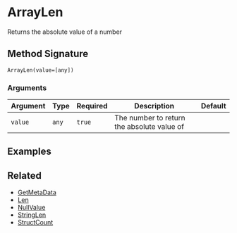 # ArrayLen

Returns the absolute value of a number

## Method Signature

```
ArrayLen(value=[any])
```

### Arguments

| Argument | Type  | Required | Description                                | Default |
| -------- | ----- | -------- | ------------------------------------------ | ------- |
| `value`  | `any` | `true`   | The number to return the absolute value of |         |

## Examples

## Related

* [GetMetaData](getmetadata.md)
* [Len](len.md)
* [NullValue](nullvalue.md)
* [StringLen](stringlen.md)
* [StructCount](structcount.md)
